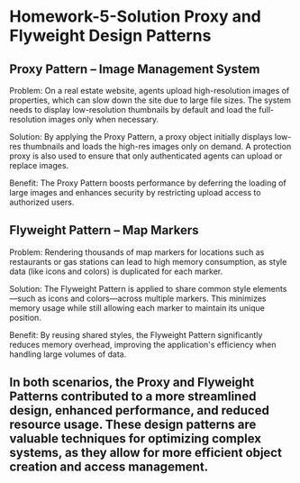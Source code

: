 # Homework-5-Solution Proxy and Flyweight Design Patterns
## Proxy Pattern – Image Management System
Problem:
On a real estate website, agents upload high-resolution images of properties, which can slow down the site due to large file sizes. The system needs to display low-resolution thumbnails by default and load the full-resolution images only when necessary.

Solution:
By applying the Proxy Pattern, a proxy object initially displays low-res thumbnails and loads the high-res images only on demand. A protection proxy is also used to ensure that only authenticated agents can upload or replace images.

Benefit:
The Proxy Pattern boosts performance by deferring the loading of large images and enhances security by restricting upload access to authorized users.


## Flyweight Pattern – Map Markers
Problem:
Rendering thousands of map markers for locations such as restaurants or gas stations can lead to high memory consumption, as style data (like icons and colors) is duplicated for each marker.

Solution:
The Flyweight Pattern is applied to share common style elements—such as icons and colors—across multiple markers. This minimizes memory usage while still allowing each marker to maintain its unique position.

Benefit:
By reusing shared styles, the Flyweight Pattern significantly reduces memory overhead, improving the application's efficiency when handling large volumes of data.

## In both scenarios, the Proxy and Flyweight Patterns contributed to a more streamlined design, enhanced performance, and reduced resource usage. These design patterns are valuable techniques for optimizing complex systems, as they allow for more efficient object creation and access management.

